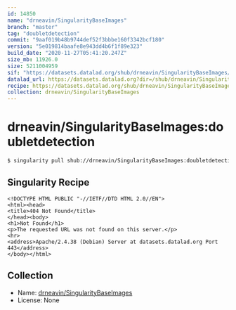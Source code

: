 ```yaml
---
id: 14850
name: "drneavin/SingularityBaseImages"
branch: "master"
tag: "doubletdetection"
commit: "9aaf019b48b9744def52f3bbbe160f3342bcf180"
version: "5e019814baafe8e943dd4b6f1f89e323"
build_date: "2020-11-27T05:41:20.247Z"
size_mb: 11926.0
size: 5211004959
sif: "https://datasets.datalad.org/shub/drneavin/SingularityBaseImages/doubletdetection/2020-11-27-9aaf019b-5e019814/5e019814baafe8e943dd4b6f1f89e323.sif"
datalad_url: https://datasets.datalad.org?dir=/shub/drneavin/SingularityBaseImages/doubletdetection/2020-11-27-9aaf019b-5e019814/
recipe: https://datasets.datalad.org/shub/drneavin/SingularityBaseImages/doubletdetection/2020-11-27-9aaf019b-5e019814/Singularity
collection: drneavin/SingularityBaseImages
---
```


# drneavin/SingularityBaseImages:doubletdetection

```bash
$ singularity pull shub://drneavin/SingularityBaseImages:doubletdetection
```

## Singularity Recipe

```singularity
<!DOCTYPE HTML PUBLIC "-//IETF//DTD HTML 2.0//EN">
<html><head>
<title>404 Not Found</title>
</head><body>
<h1>Not Found</h1>
<p>The requested URL was not found on this server.</p>
<hr>
<address>Apache/2.4.38 (Debian) Server at datasets.datalad.org Port 443</address>
</body></html>
```

## Collection

 - Name: [drneavin/SingularityBaseImages](https://github.com/drneavin/SingularityBaseImages)
 - License: None

